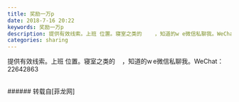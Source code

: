 ```yaml
---
title: 奖励一万p
date: 2018-7-16 20:22
keywords: 奖励一万p
description: 提供有效线索。上班 位置。寝室之类的    ，知道的w e微信私聊我。WeChat：22642863
categories: sharing
---
```

<td class="t_f" id="postmessage_1519123">

提供有效线索。上班 位置。寝室之类的    ，知道的w e微信私聊我。WeChat：22642863<br/>
<img alt="" border="0" class="zoom" data-cf-modified-5cdde49e1f5bf7522ff1659f-="" file="http://www.flw.ph/data/appbyme/upload/image/201807/16/lzOPnMuxvOGU.jpg" id="aimg_Musqb" lazyloadthumb="1" onclick="" onmouseover="" src="http://www.flw.ph/data/appbyme/upload/image/201807/16/lzOPnMuxvOGU.jpg"/><br/>
<br/>
</td>
###### 转载自[菲龙网]